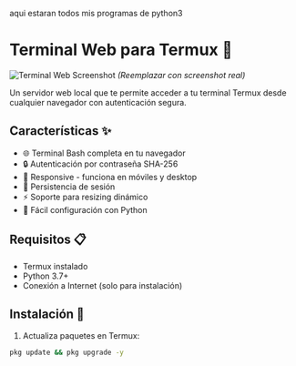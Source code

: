 aqui estaran todos mis programas de python3 

# Terminal Web para Termux 🚀

![Terminal Web Screenshot](https://via.placeholder.com/800x400/222/fff?text=Terminal+Web+Termux) *(Reemplazar con screenshot real)*

Un servidor web local que te permite acceder a tu terminal Termux desde cualquier navegador con autenticación segura.

## Características ✨

- 🌐 Terminal Bash completa en tu navegador
- 🔒 Autenticación por contraseña SHA-256
- 📱 Responsive - funciona en móviles y desktop
- 🔄 Persistencia de sesión
- ⚡ Soporte para resizing dinámico
- 🐍 Fácil configuración con Python

## Requisitos 📋

- Termux instalado
- Python 3.7+
- Conexión a Internet (solo para instalación)

## Instalación 🔧

1. Actualiza paquetes en Termux:
```bash
pkg update && pkg upgrade -y
